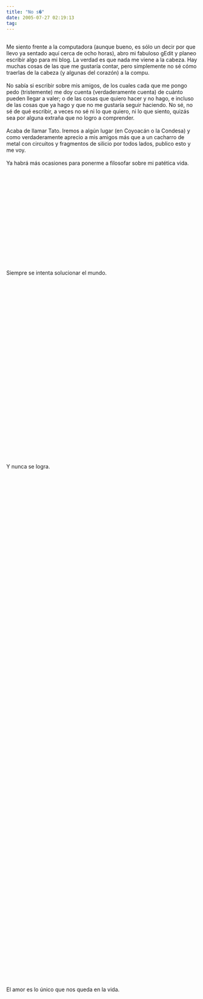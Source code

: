 ```yaml
---
title: "No s�"
date: 2005-07-27 02:19:13
tag: 
---
```

<br/>
Me siento frente a la computadora (aunque bueno, es sólo un decir por
que llevo ya sentado aquí cerca de ocho horas), abro mi fabuloso gEdit
y planeo escribir algo para mi blog. La verdad es que nada me viene a
la cabeza. Hay muchas cosas de las que me gustaría contar, pero
simplemente no sé cómo traerlas de la cabeza (y algunas del corazón) a
la compu.<br/><br/>
No sabía si escribir sobre mis amigos, de los cuales cada que me pongo
pedo (tristemente) me doy cuenta (verdaderamente cuenta) de cuánto
pueden llegar a valer; o de las cosas que quiero hacer y no hago, e
incluso de las cosas que ya hago y que no me gustaría seguir haciendo.
No sé, no sé de qué escribir, a veces no sé ni lo que quiero, ni lo que
siento, quizás sea por alguna extraña que no logro a comprender.<br/><br/>
Acaba de llamar Tato. Iremos a algún lugar (en Coyoacán o la Condesa) y
como verdaderamente aprecio a mis amigos más que a un cacharro de metal
con circuitos y fragmentos de silicio por todos lados, publico esto y
me voy.<br/><br/>
Ya habrá más ocasiones para ponerme a filosofar sobre mi patética vida.<br/><br/><br/><br/><br/><br/><br/><br/><br/><br/><br/><br/><br/><br/><br/><br/><br/>
Siempre se intenta solucionar el mundo.<br/><br/><br/><br/><br/><br/><br/><br/><br/><br/><br/><br/><br/><br/><br/><br/><br/><br/><br/><br/><br/><br/><br/><br/><br/><br/><br/><br/><br/><br/>
Y nunca se logra.<br/><br/><br/><br/><br/><br/><br/><br/><br/><br/><br/><br/><br/><br/><br/><br/><br/><br/><br/><br/><br/><br/><br/><br/><br/><br/><br/><br/><br/><br/><br/><br/><br/><br/><br/><br/><br/><br/><br/><br/><br/><br/><br/><br/><br/><br/><br/><br/><br/><br/><br/><br/><br/><br/><br/><br/><br/><br/><br/><br/><br/><br/><br/><br/><br/><br/><br/><br/><br/><br/><br/><br/><br/><br/><br/><br/><br/><br/><br/><br/><br/>
El amor es lo único que nos queda en la vida.<br/><br/><br/><br/>
